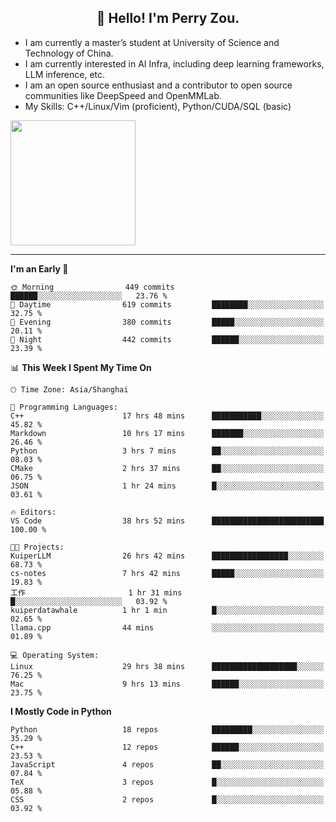 <h2 align="center">👋 Hello! I'm Perry Zou.</h2>

- I am currently a master’s student at University of Science and Technology of China.
- I am currently interested in AI Infra, including deep learning frameworks, LLM inference, etc.
- I am an open source enthusiast and a contributor to open source communities like DeepSpeed and OpenMMLab.
- My Skills: C++/Linux/Vim (proficient), Python/CUDA/SQL (basic)

<img height=200 align="center" src="https://github-readme-stats.vercel.app/api?username=zonepg" />

-------

<!--START_SECTION:waka-->
**I'm an Early 🐤** 

```text
🌞 Morning                449 commits         ██████░░░░░░░░░░░░░░░░░░░   23.76 % 
🌆 Daytime                619 commits         ████████░░░░░░░░░░░░░░░░░   32.75 % 
🌃 Evening                380 commits         █████░░░░░░░░░░░░░░░░░░░░   20.11 % 
🌙 Night                  442 commits         ██████░░░░░░░░░░░░░░░░░░░   23.39 % 
```


📊 **This Week I Spent My Time On** 

```text
🕑︎ Time Zone: Asia/Shanghai

💬 Programming Languages: 
C++                      17 hrs 48 mins      ███████████░░░░░░░░░░░░░░   45.82 % 
Markdown                 10 hrs 17 mins      ███████░░░░░░░░░░░░░░░░░░   26.46 % 
Python                   3 hrs 7 mins        ██░░░░░░░░░░░░░░░░░░░░░░░   08.03 % 
CMake                    2 hrs 37 mins       ██░░░░░░░░░░░░░░░░░░░░░░░   06.75 % 
JSON                     1 hr 24 mins        █░░░░░░░░░░░░░░░░░░░░░░░░   03.61 % 

🔥 Editors: 
VS Code                  38 hrs 52 mins      █████████████████████████   100.00 % 

🐱‍💻 Projects: 
KuiperLLM                26 hrs 42 mins      █████████████████░░░░░░░░   68.73 % 
cs-notes                 7 hrs 42 mins       █████░░░░░░░░░░░░░░░░░░░░   19.83 % 
工作                       1 hr 31 mins        █░░░░░░░░░░░░░░░░░░░░░░░░   03.92 % 
kuiperdatawhale          1 hr 1 min          █░░░░░░░░░░░░░░░░░░░░░░░░   02.65 % 
llama.cpp                44 mins             ░░░░░░░░░░░░░░░░░░░░░░░░░   01.89 % 

💻 Operating System: 
Linux                    29 hrs 38 mins      ███████████████████░░░░░░   76.25 % 
Mac                      9 hrs 13 mins       ██████░░░░░░░░░░░░░░░░░░░   23.75 % 
```

**I Mostly Code in Python** 

```text
Python                   18 repos            █████████░░░░░░░░░░░░░░░░   35.29 % 
C++                      12 repos            ██████░░░░░░░░░░░░░░░░░░░   23.53 % 
JavaScript               4 repos             ██░░░░░░░░░░░░░░░░░░░░░░░   07.84 % 
TeX                      3 repos             █░░░░░░░░░░░░░░░░░░░░░░░░   05.88 % 
CSS                      2 repos             █░░░░░░░░░░░░░░░░░░░░░░░░   03.92 % 
```




<!--END_SECTION:waka-->
